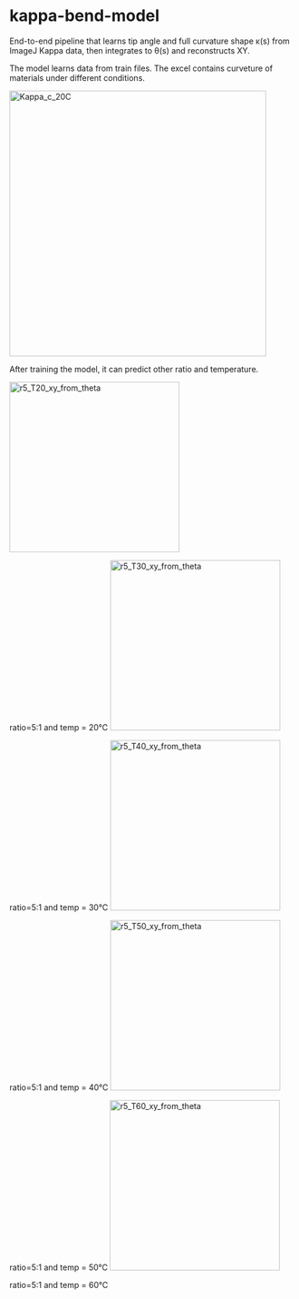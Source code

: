 # kappa-bend-model
End-to-end pipeline that learns tip angle and full curvature shape κ(s) from ImageJ Kappa data, then integrates to θ(s) and reconstructs XY.

The model learns data from train files. The excel contains curveture of materials under different conditions.

<img width="453" height="468" alt="Kappa_c_20C" src="https://github.com/user-attachments/assets/2a40a26d-fded-4935-b0f8-4e05ad3f58ac" />

After training the model, it can predict other ratio and temperature.

<img width="300" height="300" alt="r5_T20_xy_from_theta" src="https://github.com/user-attachments/assets/a2ba44c5-6fa6-4b34-8986-be3d0a833ff0" />

ratio=5:1 and temp = 20℃
<img width="300" height="300" alt="r5_T30_xy_from_theta" src="https://github.com/user-attachments/assets/2ab7feba-5d5c-40ba-9620-b14389cc2987" />

ratio=5:1 and temp = 30℃
<img width="300" height="300" alt="r5_T40_xy_from_theta" src="https://github.com/user-attachments/assets/1267c6dc-4fba-42b9-88a4-6565e73e2596" />

ratio=5:1 and temp = 40℃
<img width="300" height="300" alt="r5_T50_xy_from_theta" src="https://github.com/user-attachments/assets/fde413a2-5148-4261-936a-a7f766aa7cb6" />

ratio=5:1 and temp = 50℃
<img width="300" height="300" alt="r5_T60_xy_from_theta" src="https://github.com/user-attachments/assets/81cf3419-06a9-42a6-b5a0-c464d5a80baa" />

ratio=5:1 and temp = 60℃
